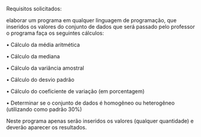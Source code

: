 Requisitos solicitados:

elaborar um programa em qualquer linguagem de programação, que inseridos os valores do conjunto de dados que será passado pelo professor o programa faça os seguintes cálculos:

•	Cálculo da média aritmética

•	Cálculo da mediana

•	Cálculo da variância amostral

•	Cálculo do desvio padrão

•	Cálculo do coeficiente de variação (em porcentagem)

•	Determinar se o conjunto de dados é homogêneo ou heterogêneo (utilizando como padrão 30%)

Neste programa apenas serão inseridos os valores (qualquer quantidade) e deverão aparecer os resultados.
